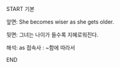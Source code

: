 START
기본

앞면:
She becomes wiser as she gets older.


뒷면:
그녀는 나이가 들수록 지혜로워진다.


해석:
as 접속사 : ~함에 따라서

<!--ID: 1740183652557-->
END